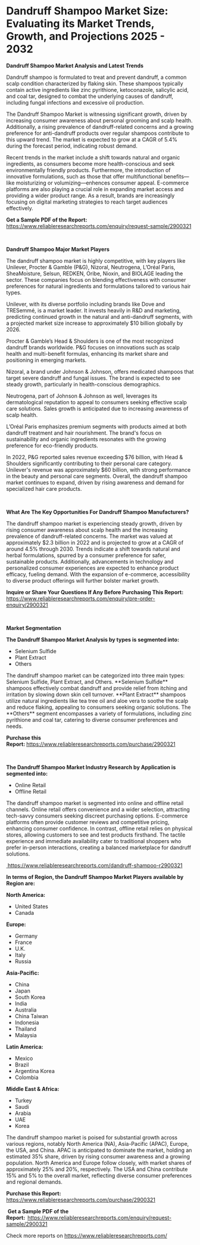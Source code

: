 <p><h1>Dandruff Shampoo Market Size: Evaluating its Market Trends, Growth, and Projections 2025 - 2032</h1></p><p><strong>Dandruff Shampoo Market Analysis and Latest Trends</strong></p>
<p><p>Dandruff shampoo is formulated to treat and prevent dandruff, a common scalp condition characterized by flaking skin. These shampoos typically contain active ingredients like zinc pyrithione, ketoconazole, salicylic acid, and coal tar, designed to combat the underlying causes of dandruff, including fungal infections and excessive oil production.</p><p>The Dandruff Shampoo Market is witnessing significant growth, driven by increasing consumer awareness about personal grooming and scalp health. Additionally, a rising prevalence of dandruff-related concerns and a growing preference for anti-dandruff products over regular shampoos contribute to this upward trend. The market is expected to grow at a CAGR of 5.4% during the forecast period, indicating robust demand.</p><p>Recent trends in the market include a shift towards natural and organic ingredients, as consumers become more health-conscious and seek environmentally friendly products. Furthermore, the introduction of innovative formulations, such as those that offer multifunctional benefits—like moisturizing or volumizing—enhences consumer appeal. E-commerce platforms are also playing a crucial role in expanding market access and providing a wider product range. As a result, brands are increasingly focusing on digital marketing strategies to reach target audiences effectively.</p></p>
<p><strong>Get a Sample PDF of the Report:&nbsp;</strong> <a href="https://www.reliableresearchreports.com/enquiry/request-sample/2900321?utm_campaign=3536&utm_medium=2&utm_source=Github&utm_content=ia&utm_term=16032025&utm_id=dandruff-shampoo">https://www.reliableresearchreports.com/enquiry/request-sample/2900321</a></p>
<p>&nbsp;</p>
<p><strong>Dandruff Shampoo Major Market Players</strong></p>
<p><p>The dandruff shampoo market is highly competitive, with key players like Unilever, Procter & Gamble (P&G), Nizoral, Neutrogena, L’Oréal Paris, SheaMoisture, Selsun, REDKEN, Oribe, Nioxin, and BIOLAGE leading the sector. These companies focus on blending effectiveness with consumer preferences for natural ingredients and formulations tailored to various hair types.</p><p>Unilever, with its diverse portfolio including brands like Dove and TRESemmé, is a market leader. It invests heavily in R&D and marketing, predicting continued growth in the natural and anti-dandruff segments, with a projected market size increase to approximately $10 billion globally by 2026.</p><p>Procter & Gamble’s Head & Shoulders is one of the most recognized dandruff brands worldwide. P&G focuses on innovations such as scalp health and multi-benefit formulas, enhancing its market share and positioning in emerging markets.</p><p>Nizoral, a brand under Johnson & Johnson, offers medicated shampoos that target severe dandruff and fungal issues. The brand is expected to see steady growth, particularly in health-conscious demographics.</p><p>Neutrogena, part of Johnson & Johnson as well, leverages its dermatological reputation to appeal to consumers seeking effective scalp care solutions. Sales growth is anticipated due to increasing awareness of scalp health.</p><p>L’Oréal Paris emphasizes premium segments with products aimed at both dandruff treatment and hair nourishment. The brand's focus on sustainability and organic ingredients resonates with the growing preference for eco-friendly products.</p><p>In 2022, P&G reported sales revenue exceeding $76 billion, with Head & Shoulders significantly contributing to their personal care category. Unilever's revenue was approximately $60 billion, with strong performance in the beauty and personal care segments. Overall, the dandruff shampoo market continues to expand, driven by rising awareness and demand for specialized hair care products.</p></p>
<p>&nbsp;</p>
<p><strong>What Are The Key Opportunities For Dandruff Shampoo Manufacturers?</strong></p>
<p><p>The dandruff shampoo market is experiencing steady growth, driven by rising consumer awareness about scalp health and the increasing prevalence of dandruff-related concerns. The market was valued at approximately $2.3 billion in 2022 and is projected to grow at a CAGR of around 4.5% through 2030. Trends indicate a shift towards natural and herbal formulations, spurred by a consumer preference for safer, sustainable products. Additionally, advancements in technology and personalized consumer experiences are expected to enhance product efficacy, fueling demand. With the expansion of e-commerce, accessibility to diverse product offerings will further bolster market growth.</p></p>
<p><strong>Inquire or Share Your Questions If Any Before Purchasing This Report:</strong> <a href="https://www.reliableresearchreports.com/enquiry/pre-order-enquiry/2900321?utm_campaign=3536&utm_medium=2&utm_source=Github&utm_content=ia&utm_term=16032025&utm_id=dandruff-shampoo">https://www.reliableresearchreports.com/enquiry/pre-order-enquiry/2900321</a></p>
<p>&nbsp;</p>
<p><strong>Market Segmentation</strong></p>
<p><strong>The Dandruff Shampoo Market Analysis by types is segmented into:</strong></p>
<p><ul><li>Selenium Sulfide</li><li>Plant Extract</li><li>Others</li></ul></p>
<p><p>The dandruff shampoo market can be categorized into three main types: Selenium Sulfide, Plant Extract, and Others. **Selenium Sulfide** shampoos effectively combat dandruff and provide relief from itching and irritation by slowing down skin cell turnover. **Plant Extract** shampoos utilize natural ingredients like tea tree oil and aloe vera to soothe the scalp and reduce flaking, appealing to consumers seeking organic solutions. The **Others** segment encompasses a variety of formulations, including zinc pyrithione and coal tar, catering to diverse consumer preferences and needs.</p></p>
<p><strong>Purchase this Report:&nbsp;</strong><a href="https://www.reliableresearchreports.com/purchase/2900321?utm_campaign=3536&utm_medium=2&utm_source=Github&utm_content=ia&utm_term=16032025&utm_id=dandruff-shampoo">https://www.reliableresearchreports.com/purchase/2900321</a></p>
<p>&nbsp;</p>
<p><strong>The Dandruff Shampoo Market Industry Research by Application is segmented into:</strong></p>
<p><ul><li>Online Retail</li><li>Offline Retail</li></ul></p>
<p><p>The dandruff shampoo market is segmented into online and offline retail channels. Online retail offers convenience and a wider selection, attracting tech-savvy consumers seeking discreet purchasing options. E-commerce platforms often provide customer reviews and competitive pricing, enhancing consumer confidence. In contrast, offline retail relies on physical stores, allowing customers to see and test products firsthand. The tactile experience and immediate availability cater to traditional shoppers who prefer in-person interactions, creating a balanced marketplace for dandruff solutions.</p></p>
<p><a href="https://www.reliableresearchreports.com/dandruff-shampoo-r2900321?utm_campaign=3536&utm_medium=2&utm_source=Github&utm_content=ia&utm_term=16032025&utm_id=dandruff-shampoo">&nbsp;https://www.reliableresearchreports.com/dandruff-shampoo-r2900321</a></p>
<p><strong>In terms of Region, the Dandruff Shampoo Market Players available by Region are:</strong></p>
<p>
    <p> <strong> North America: </strong>
        <ul>
            <li>United States</li>
            <li>Canada</li>
        </ul>
        </p> 
    <p> <strong> Europe: </strong>
        <ul>
            <li>Germany</li>
            <li>France</li>
            <li>U.K.</li>
            <li>Italy</li>
            <li>Russia</li>
        </ul>
        </p> 
    <p> <strong> Asia-Pacific: </strong>
        <ul>
            <li>China</li>
            <li>Japan</li>
            <li>South Korea</li>
            <li>India</li>
            <li>Australia</li>
            <li>China Taiwan</li>
            <li>Indonesia</li>
            <li>Thailand</li>
            <li>Malaysia</li>
        </ul>
        </p> 
    <p> <strong> Latin America: </strong>
        <ul>
            <li>Mexico</li>
            <li>Brazil</li>
            <li>Argentina Korea</li>
            <li>Colombia</li>
        </ul>
        </p> 
    <p> <strong> Middle East & Africa: </strong>
        <ul>
            <li>Turkey</li>
            <li>Saudi</li>
            <li>Arabia</li>
            <li>UAE</li>
            <li>Korea</li>
        </ul>
    </p>
    </p>
<p><p>The dandruff shampoo market is poised for substantial growth across various regions, notably North America (NA), Asia-Pacific (APAC), Europe, the USA, and China. APAC is anticipated to dominate the market, holding an estimated 35% share, driven by rising consumer awareness and a growing population. North America and Europe follow closely, with market shares of approximately 25% and 20%, respectively. The USA and China contribute 15% and 5% to the overall market, reflecting diverse consumer preferences and regional demands.</p></p>
<p><strong>Purchase this Report: </strong><a href="https://www.reliableresearchreports.com/purchase/2900321?utm_campaign=3536&utm_medium=2&utm_source=Github&utm_content=ia&utm_term=16032025&utm_id=dandruff-shampoo">https://www.reliableresearchreports.com/purchase/2900321</a></p>
<p>&nbsp;<strong>Get a Sample PDF of the Report:&nbsp;&nbsp;</strong><a href="https://www.reliableresearchreports.com/enquiry/request-sample/2900321?utm_campaign=3536&utm_medium=2&utm_source=Github&utm_content=ia&utm_term=16032025&utm_id=dandruff-shampoo">https://www.reliableresearchreports.com/enquiry/request-sample/2900321</a></p>
<p><strong></strong></p>
<p>Check more reports on <a href="https://www.reliableresearchreports.com/?utm_campaign=3536&utm_medium=2&utm_source=Github&utm_content=ia&utm_term=16032025&utm_id=dandruff-shampoo">https://www.reliableresearchreports.com/</a></p>